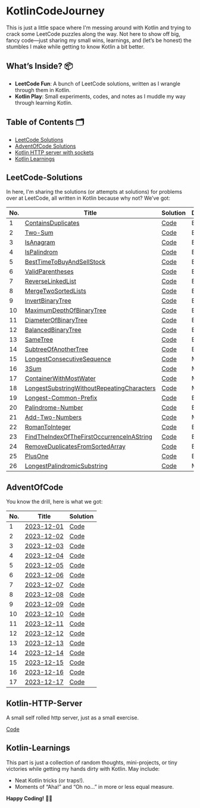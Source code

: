 # KotlinCodeJourney

This is just a little space where I'm messing around with Kotlin and trying to crack some LeetCode puzzles along the
way. Not here to show off big, fancy code—just sharing my small wins, learnings, and (let’s be honest) the stumbles I
make while getting to know Kotlin a bit better.

## What’s Inside? 📦

- **LeetCode Fun**: A bunch of LeetCode solutions, written as I wrangle through them in Kotlin.
- **Kotlin Play**: Small experiments, codes, and notes as I muddle my way through learning Kotlin.

## Table of Contents 🗂

- [LeetCode Solutions](#LeetCode-Solutions)
- [AdventOfCode Solutions](#AdventOfCode)
- [Kotlin HTTP server with sockets](#kotlin-http-server)
- [Kotlin Learnings](#kotlin-learnings)

## LeetCode-Solutions

In here, I'm sharing the solutions (or attempts at solutions) for problems over at LeetCode, all written in Kotlin
because why not? We’ve got:

| No. | Title                                                                                                                                   | Solution                                                         | Difficulty |
|-----|-----------------------------------------------------------------------------------------------------------------------------------------|------------------------------------------------------------------|------------|
| 1   | [ContainsDuplicates](https://leetcode.com/problems/contains-duplicate/description/)                                                     | [Code](./LeetCode/ContainsDuplicates.kt)                         | Easy       |
| 2   | [Two-Sum](https://leetcode.com/problems/two-sum/description/)                                                                           | [Code](./LeetCode/TwoSum.kt)                                     | Easy       |
| 3   | [IsAnagram](https://leetcode.com/problems/valid-anagram/)                                                                               | [Code](./LeetCode/IsAnagram.kt)                                  | Easy       |
| 4   | [IsPalindrom](https://leetcode.com/problems/valid-palindrome/)                                                                          | [Code](./LeetCode/ValidPalindrome.kt)                            | Easy       |
| 5   | [BestTimeToBuyAndSellStock](https://leetcode.com/problems/best-time-to-buy-and-sell-stock/)                                             | [Code](./LeetCode/BestTimeToBuyAndSellStock.kt)                  | Easy       |
| 6   | [ValidParentheses](https://leetcode.com/problems/valid-parentheses/)                                                                    | [Code](./LeetCode/ValidParentheses.kt)                           | Easy       |
| 7   | [ReverseLinkedList](https://leetcode.com/problems/reverse-linked-list/)                                                                 | [Code](./LeetCode/ReverseLinkedList.kt)                          | Easy       |
| 8   | [MergeTwoSortedLists](https://leetcode.com/problems/merge-two-sorted-lists/)                                                            | [Code](./LeetCode/MergeTwoSortedLists.kt)                        | Easy       |
| 9   | [InvertBinaryTree](https://leetcode.com/problems/invert-binary-tree/description/)                                                       | [Code](./LeetCode/InvertBinaryTree.kt)                           | Easy       |
| 10  | [MaximumDepthOfBinaryTree](https://leetcode.com/problems/maximum-depth-of-binary-tree/description/)                                     | [Code](./LeetCode/MaximumDepthOfBinaryTree.kt)                   | Easy       |
| 11  | [DiameterOfBinaryTree](https://leetcode.com/problems/diameter-of-binary-tree/description/)                                              | [Code](./LeetCode/DiameterOfBinaryTree.kt)                       | Easy       |
| 12  | [BalancedBinaryTree](https://leetcode.com/problems/balanced-binary-tree/description/)                                                   | [Code](./LeetCode/BalancedBinaryTree.kt)                         | Easy       |
| 13  | [SameTree](https://leetcode.com/problems/same-tree/description/)                                                                        | [Code](./LeetCode/SameTree.kt)                                   | Easy       |
| 14  | [SubtreeOfAnotherTree](https://leetcode.com/problems/subtree-of-another-tree/description/)                                              | [Code](./LeetCode/SubtreeOfAnotherTree.kt)                       | Easy       |
| 15  | [LongestConsecutiveSequence](https://leetcode.com/problems/longest-consecutive-sequence/description/)                                   | [Code](./LeetCode/LongestConsecutiveSequence.kt)                 | Medium     |
| 16  | [3Sum](https://leetcode.com/problems/3sum/description/)                                                                                 | [Code](./LeetCode/ThreeSum.kt)                                   | Medium     |
| 17  | [ContainerWithMostWater](https://leetcode.com/problems/container-with-most-water/description/)                                          | [Code](./LeetCode/ContainerWithMostWater.kt)                     | Medium     |
| 18  | [LongestSubstringWithoutRepeatingCharacters](https://leetcode.com/problems/longest-substring-without-repeating-characters/description/) | [Code](./LeetCode/LongestSubstringWithoutRepeatingCharacters.kt) | Medium     |
| 19  | [Longest-Common-Prefix](https://leetcode.com/problems/longest-common-prefix/description/)                                               | [Code](./LeetCode/LongestCommonPrefix.kt)                        | Easy       |
| 20  | [Palindrome-Number](https://leetcode.com/problems/palindrome-number/)                                                                   | [Code](./LeetCode/PalindromeNumber.kt)                           | Easy       |
| 21  | [Add-Two-Numbers](https://leetcode.com/problems/add-two-numbers/)                                                                       | [Code](./LeetCode/AddTwoNumbers.kt)                              | Medium     |
| 22  | [RomanToInteger](https://leetcode.com/problems/roman-to-integer/)                                                                       | [Code](./LeetCode/RomanToInteger.kt)                             | Easy       |
| 23  | [FindTheIndexOfTheFirstOccurrenceInAString](https://leetcode.com/problems/find-the-index-of-the-first-occurrence-in-a-string/)          | [Code](./LeetCode/FindTheIndexOfTheFirstOccurrenceInAString.kt)  | Easy       |
| 24  | [RemoveDuplicatesFromSortedArray](https://leetcode.com/problems/remove-duplicates-from-sorted-array/)                                   | [Code](./LeetCode/RemoveDuplicatesFromSortedArray.kt)            | Easy       |
| 25  | [PlusOne](https://leetcode.com/problems/plus-one/description/)                                                                          | [Code](./LeetCode/PlusOne.kt)                                    | Easy       |
| 26  | [LongestPalindromicSubstring](https://leetcode.com/problems/longest-palindromic-substring/description/)                                 | [Code](./LeetCode/LongestPalindromicSubstring.kt)                | Medium     |

## AdventOfCode

You know the drill, here is what we got:

| No. | Title                                              | Solution                                     |
|-----|----------------------------------------------------|----------------------------------------------|
| 1   | [2023-12-01](https://adventofcode.com/2023/day/1)  | [Code](./AdventOfCode/Challenge2023Day01.kt) |
| 2   | [2023-12-02](https://adventofcode.com/2023/day/2)  | [Code](./AdventOfCode/Challenge2023Day02.kt) |
| 3   | [2023-12-03](https://adventofcode.com/2023/day/3)  | [Code](./AdventOfCode/Challenge2023Day03.kt) |
| 4   | [2023-12-04](https://adventofcode.com/2023/day/4)  | [Code](./AdventOfCode/Challenge2023Day04.kt) |
| 5   | [2023-12-05](https://adventofcode.com/2023/day/5)  | [Code](./AdventOfCode/Challenge2023Day05.kt) |
| 6   | [2023-12-06](https://adventofcode.com/2023/day/6)  | [Code](./AdventOfCode/Challenge2023Day06.kt) |
| 7   | [2023-12-07](https://adventofcode.com/2023/day/7)  | [Code](./AdventOfCode/Challenge2023Day07.kt) |
| 8   | [2023-12-08](https://adventofcode.com/2023/day/8)  | [Code](./AdventOfCode/Challenge2023Day08.kt) |
| 9   | [2023-12-09](https://adventofcode.com/2023/day/9)  | [Code](./AdventOfCode/Challenge2023Day09.kt) |
| 10  | [2023-12-10](https://adventofcode.com/2023/day/10) | [Code](./AdventOfCode/Challenge2023Day10.kt) |
| 11  | [2023-12-11](https://adventofcode.com/2023/day/11) | [Code](./AdventOfCode/Challenge2023Day11.kt) |
| 12  | [2023-12-12](https://adventofcode.com/2023/day/12) | [Code](./AdventOfCode/Challenge2023Day12.kt) |
| 13  | [2023-12-13](https://adventofcode.com/2023/day/13) | [Code](./AdventOfCode/Challenge2023Day13.kt) |
| 14  | [2023-12-14](https://adventofcode.com/2023/day/14) | [Code](./AdventOfCode/Challenge2023Day14.kt) |
| 15  | [2023-12-15](https://adventofcode.com/2023/day/15) | [Code](./AdventOfCode/Challenge2023Day15.kt) |
| 16  | [2023-12-16](https://adventofcode.com/2023/day/16) | [Code](./AdventOfCode/Challenge2023Day16.kt) |
| 17  | [2023-12-17](https://adventofcode.com/2023/day/17) | [Code](./AdventOfCode/Challenge2023Day17.kt) |

## Kotlin-HTTP-Server

A small self rolled http server, just as a small exercise.

[Code](./HTTPServer/src/main/kotlin/Main.kt)

## Kotlin-Learnings

This part is just a collection of random thoughts, mini-projects, or tiny victories while getting my hands dirty with
Kotlin. May include:

- Neat Kotlin tricks (or traps!).
- Moments of “Aha!” and “Oh no...” in more or less equal measure.

**Happy Coding!** 🚀🎉


